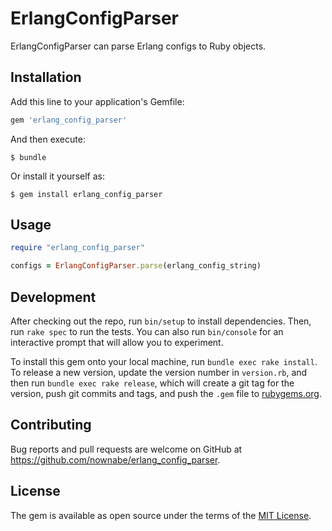 # ErlangConfigParser

ErlangConfigParser can parse Erlang configs to Ruby objects.

## Installation

Add this line to your application's Gemfile:

```ruby
gem 'erlang_config_parser'
```

And then execute:

    $ bundle

Or install it yourself as:

    $ gem install erlang_config_parser

## Usage

```ruby
require "erlang_config_parser"

configs = ErlangConfigParser.parse(erlang_config_string)
```

## Development

After checking out the repo, run `bin/setup` to install dependencies. Then, run `rake spec` to run the tests. You can also run `bin/console` for an interactive prompt that will allow you to experiment.

To install this gem onto your local machine, run `bundle exec rake install`. To release a new version, update the version number in `version.rb`, and then run `bundle exec rake release`, which will create a git tag for the version, push git commits and tags, and push the `.gem` file to [rubygems.org](https://rubygems.org).

## Contributing

Bug reports and pull requests are welcome on GitHub at https://github.com/nownabe/erlang_config_parser.


## License

The gem is available as open source under the terms of the [MIT License](http://opensource.org/licenses/MIT).


